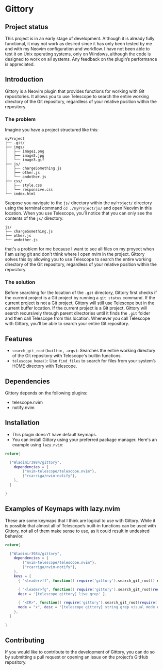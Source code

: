 # Gittory

## Project status
This project is in an early stage of development. Although it is already fully functional, it may not work as desired since it has only been tested by me and with my Neovim configuration and workflow. I have not been able to test it on Unix operating systems, only on Windows, although the code is designed to work on all systems. Any feedback on the plugin’s performance is appreciated.

## Introduction
Gittory is a Neovim plugin that provides functions for working with Git repositories. It allows you to use Telescope to search the entire working directory of the Git repository, regardless of your relative position within the repository.

### The problem
Imagine you have a project structured like this:
```
myProject
├── .git/
├── imgs/
│   ├── image1.png
│   ├── image2.jpg
│   └── image3.gif
├── js/
│   ├── chargeSomething.js
│   ├── other.js
│   └── andother.js
├── css/
│   ├── style.css
│   └── responsive.css
└── index.html
```
Suppose you navigate to the `js/` directory within the `myProject/` directory using the terminal command `cd ./myProject/js/` and open Neovim in this location. When you use Telescope, you’ll notice that you can only see the contents of the `js/` directory:
```
js/
├── chargeSomething.js
├── other.js
└── andother.js
```
that's a problem for me because I want to see all files on my proyect when I'am using git and don't think where I open nvim in the project. Gittory solves this by allowing you to use Telescope to search the entire working directory of the Git repository, regardless of your relative position within the repository.

### The solution
Before searching for the location of the `.git` directory, Gittory first checks if the current project is a Git project by running a `git status` command. If the current project is not a Git project, Gittory will still use Telescope but in the current buffer location. If the current project is a Git project, Gittory will search recursively through parent directories until it finds the `.git` folder and then call Telescope from this location. Whenever you call Telescope with Gittory, you'll be able to search your entire Git repository.


## Features
- `search_git_root(builtin, args)`: Searches the entire working directory of the Git repository with Telescope's builtin functions.
- `telescope_home()`: Use `find_files` to search for files from your system’s HOME directory with Telescope.


## Dependencies
Gittory depends on the following plugins:
- telescope.nvim
- notify.nvim


## Installation
- This plugin doesn't have default keymaps.
- You can install Gittory using your preferred package manager. Here's an example using `lazy.nvim`:

```lua
return{

  {"Wladimir3984/gittory",
    dependencies = {
        {"nvim-telescope/telescope.nvim"},
        {"rcarriga/nvim-notify"},
    },
  }

}
```

## Examples of Keymaps with lazy.nvim
These are some keymaps that I think are logical to use with Gittory. While it is possible that almost all of Telescope’s built-in functions can be used with Gittory, not all of them make sense to use, as it could result in undesired behavior.

```lua
return{

  {"Wladimir3984/gittory",
    dependencies = {
        {"nvim-telescope/telescope.nvim"},
        {"rcarriga/nvim-notify"},
    },
    keys = {
      { "<leader>ff", function() require('gittory').search_git_root() end, desc = '[telescope gittory] find files' },

      { "<leader>fg", function() require('gittory').search_git_root(require('telescope.builtin').live_grep) end,
      desc = '[telescope gittory] live grep' },

      { "<CR>", function() require('gittory').search_git_root(require('telescope.builtin').grep_string,{use_regex = true}) end,
      mode = "x", desc = '[telescope gittory] string grep visual mode with regex' },
    },
  }    
    
}
```



## Contributing
If you would like to contribute to the development of Gittory, you can do so by submitting a pull request or opening an issue on the project’s GitHub repository.
